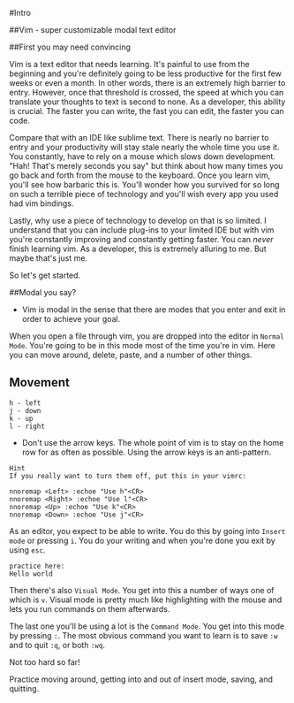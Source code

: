#Intro

##Vim - super customizable modal text editor

##First you may need convincing

Vim is a text editor that needs learning. It's painful to use from the beginning
and you're definitely going to be less productive for the first few weeks or
even a month. In other words, there is an extremely high barrier to entry.
However, once that threshold is crossed, the speed at which you can translate
your thoughts to text is second to none. As a developer, this ability is
crucial. The faster you can write, the fast you can edit, the faster you can
code.

Compare that with an IDE like sublime text. There is nearly no barrier to entry
and your productivity will stay stale nearly the whole time you use it. You
constantly, have to rely on a mouse which slows down development. "Hah! That's
merely seconds you say" but think about how many times you go back and forth
from the mouse to the keyboard. Once you learn vim, you'll see how barbaric this
is. You'll wonder how you survived for so long on such a terrible piece of
technology and you'll wish every app you used had vim bindings.

Lastly, why use a piece of technology to develop on that is so limited. I
understand that you can include plug-ins to your limited IDE but with vim you're
constantly improving and constantly getting faster. You can _never_ finish
learning vim. As a developer, this is extremely alluring to me. But maybe that's
just me.

So let's get started.

##Modal you say?

* Vim is modal in the sense that there are modes that you enter and exit in
  order to achieve your goal.

When you open a file through vim, you are dropped into the editor in `Normal
Mode`. You're going to be in this mode most of the time you're in vim. Here you
can move around, delete, paste, and a number of other things.

Movement
--------

```
h - left
j - down
k - up
l - right
```

* Don't use the arrow keys. The whole point of vim is to stay on the home row
  for as often as possible. Using the arrow keys is an anti-pattern.

```
Hint
If you really want to turn them off, put this in your vimrc:

nnoremap <Left> :echoe "Use h"<CR>
nnoremap <Right> :echoe "Use l"<CR>
nnoremap <Up> :echoe "Use k"<CR>
nnoremap <Down> :echoe "Use j"<CR>
```

As an editor, you expect to be able to write. You do this by going into `Insert
mode` or pressing `i`. You do your writing and when you're done you exit by
using `esc`.

```
practice here:
Hello world
```

Then there's also `Visual Mode`. You get into this a number of ways one of which
is `v`. Visual mode is pretty much like highlighting with the mouse and lets you
run commands on them afterwards.

The last one you'll be using a lot is the `Command Mode`. You get into this mode
by pressing `:`. The most obvious command you want to learn is to save `:w` and
to quit `:q`, or both `:wq`.

Not too hard so far!

Practice moving around, getting into and out of insert mode, saving, and
quitting.
